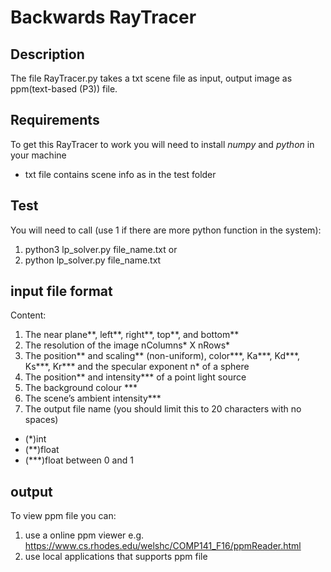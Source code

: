 # Backwards RayTracer

## Description 
The file RayTracer.py takes a txt scene file as input, output image as ppm(text-based (P3)) file. 

## Requirements
To get this RayTracer to work you will need to install *numpy* and *python* in your machine 

- txt file contains scene info as in the test folder

## Test
You will need to call (use 1 if there are more python function in the system):
1. python3 lp_solver.py  file_name.txt
                    or
2. python lp_solver.py  file_name.txt

## input file format 
Content: 
1. The near plane**, left**, right**, top**, and bottom**
2. The resolution of the image nColumns* X nRows*
3. The position** and scaling** (non-uniform), color***, Ka***, Kd***, Ks***, Kr*** and the specular exponent n* of a sphere
4. The position** and intensity*** of a point light source
5. The background colour ***
6. The scene’s ambient intensity***
7. The output file name (you should limit this to 20 characters with no spaces)

* (*)int  
* (**)float  
* (***)float between 0 and 1

## output 
To view ppm file you can:
1. use a online ppm viewer e.g. https://www.cs.rhodes.edu/welshc/COMP141_F16/ppmReader.html
2. use local applications that supports ppm file 

